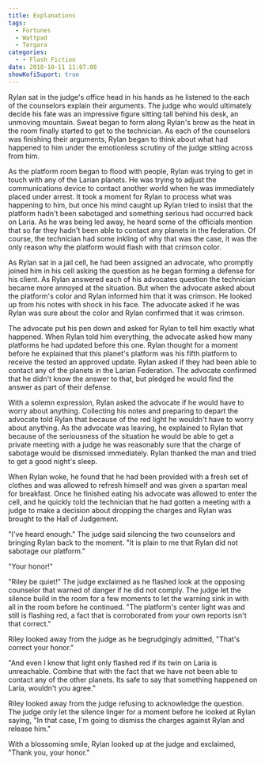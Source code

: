 ```yaml
---
title: Explanations
tags:
  - Fortunes
  - Wattpad
  - Tergara
categories:
  - - Flash Fiction
date: 2018-10-11 11:07:08
showKofiSuport: true
---
```


Rylan sat in the judge's office head in his hands as he listened to the each of the counselors explain their arguments.  The judge who would ultimately decide his fate was an impressive figure sitting tall behind his desk, an unmoving mountain.  Sweat began to form along Rylan's brow as the heat in the room finally started to get to the technician.  As each of the counselors was finishing their arguments, Rylan began to think about what had happened to him under the emotionless scrutiny of the judge sitting across from him.

As the platform room began to flood with people, Rylan was trying to get in touch with any of the Larian planets.  He was trying to adjust the communications device to contact another world when he was immediately placed under arrest.<!-- more -->  It took a moment for Rylan to process what was happening to him, but once his mind caught up Rylan tried to insist that the platform hadn't been sabotaged and something serious had occurred back on Laria.  As he was being led away, he heard some of the officials mention that so far they hadn't been able to contact any planets in the federation.  Of course, the technician had some inkling of why that was the case, it was the only reason why the platform would flash with that crimson color.

As Rylan sat in a jail cell, he had been assigned an advocate, who promptly joined him in his cell asking the question as he began forming a defense for his client.  As Rylan answered each of his advocates question the technician became more annoyed at the situation.  But when the advocate asked about the platform's color and Rylan informed him that it was crimson.  He looked up from his notes with shock in his face.  The advocate asked if he was Rylan was sure about the color and Rylan confirmed that it was crimson.

The advocate put his pen down and asked for Rylan to tell him exactly what happened.  When Rylan told him everything, the advocate asked how many platforms he had updated before this one.  Rylan thought for a moment before he explained that this planet's platform was his fifth platform to receive the tested an approved update.  Rylan asked if they had been able to contact any of the planets in the Larian Federation.  The advocate confirmed that he didn't know the answer to that, but pledged he would find the answer as part of their defense.

With a solemn expression, Rylan asked the advocate if he would have to worry about anything.  Collecting his notes and preparing to depart the advocate told Rylan that because of the red light he wouldn't have to worry about anything.  As the advocate was leaving, he explained to Rylan that because of the seriousness of the situation he would be able to get a private meeting with a judge he was reasonably sure that the charge of sabotage would be dismissed immediately.  Rylan thanked the man and tried to get a good night's sleep.

When Rylan woke, he found that he had been provided with a fresh set of clothes and was allowed to refresh himself and was given a spartan meal for breakfast.  Once he finished eating his advocate was allowed to enter the cell, and he quickly told the technician that he had gotten a meeting with a judge to make a decision about dropping the charges and Rylan was brought to the Hall of Judgement.

"I've heard enough."  The judge said silencing the two counselors and bringing Rylan back to the moment.  "It is plain to me that Rylan did not sabotage our platform."

"Your honor!"

"Riley be quiet!"  The judge exclaimed as he flashed look at the opposing counselor that warned of danger if he did not comply.  The judge let the silence build in the room for a few moments to let the warning sink in with all in the room before he continued.  "The platform's center light was and still is flashing red, a fact that is corroborated from your own reports isn't that correct."

Riley looked away from the judge as he begrudgingly admitted, "That's correct your honor."

"And even I know that light only flashed red if its twin on Laria is unreachable.  Combine that with the fact that we have not been able to contact any of the other planets.  Its safe to say that something happened on Laria, wouldn't you agree."

Riley looked away from the judge refusing to acknowledge the question.  The judge only let the silence linger for a moment before he looked at Rylan saying, "In that case, I'm going to dismiss the charges against Rylan and release him."

With a blossoming smile, Rylan looked up at the judge and exclaimed, "Thank you, your honor."